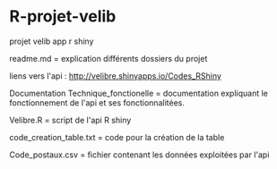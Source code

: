 # R-projet-velib
projet velib app r shiny

readme.md  =  explication différents dossiers du projet

liens vers l'api : http://velibre.shinyapps.io/Codes_RShiny

Documentation Technique_fonctionelle  = documentation expliquant le fonctionnement de l'api et ses fonctionnalitées.

Velibre.R  = script de l'api R shiny

code_creation_table.txt = code pour la création de la table

Code_postaux.csv  = fichier contenant les données exploitées par l'api

